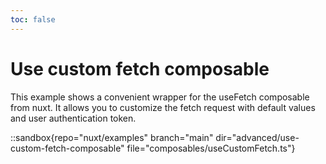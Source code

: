 ```yaml
---
toc: false
---
```


# Use custom fetch composable

This example shows a convenient wrapper for the useFetch composable from nuxt. It allows you to customize the fetch request with default values and user authentication token.

::sandbox{repo="nuxt/examples" branch="main" dir="advanced/use-custom-fetch-composable" file="composables/useCustomFetch.ts"}
